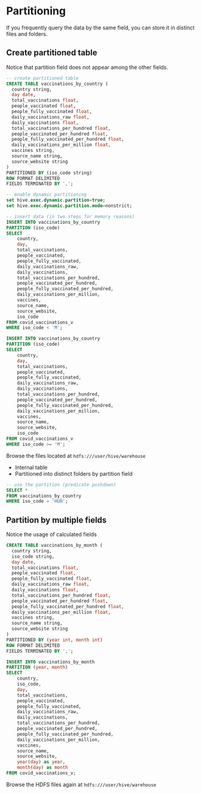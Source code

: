 # Partitioning

If you frequently query the data by the same field, you can store it in distinct files and folders.

## Create partitioned table

Notice that partition field does not appear among the other fields.

```sql
-- create partitioned table
CREATE TABLE vaccinations_by_country (
  country string,
  day date,
  total_vaccinations float,
  people_vaccinated float,
  people_fully_vaccinated float,
  daily_vaccinations_raw float,
  daily_vaccinations float,
  total_vaccinations_per_hundred float,
  people_vaccinated_per_hundred float,
  people_fully_vaccinated_per_hundred float,
  daily_vaccinations_per_million float,
  vaccines string,
  source_name string,
  source_website string
)
PARTITIONED BY (iso_code string)
ROW FORMAT DELIMITED
FIELDS TERMINATED BY ',';

-- enable dynamic partitioning
set hive.exec.dynamic.partition=true;
set hive.exec.dynamic.partition.mode=nonstrict;

-- insert data (in two steps for memory reasons)
INSERT INTO vaccinations_by_country
PARTITION (iso_code)
SELECT 
    country,
    day,
    total_vaccinations,
    people_vaccinated,
    people_fully_vaccinated,
    daily_vaccinations_raw,
    daily_vaccinations,
    total_vaccinations_per_hundred,
    people_vaccinated_per_hundred,
    people_fully_vaccinated_per_hundred,
    daily_vaccinations_per_million,
    vaccines,
    source_name,
    source_website,
    iso_code
FROM covid_vaccinations_v
WHERE iso_code < 'M';

INSERT INTO vaccinations_by_country
PARTITION (iso_code)
SELECT 
    country,
    day,
    total_vaccinations,
    people_vaccinated,
    people_fully_vaccinated,
    daily_vaccinations_raw,
    daily_vaccinations,
    total_vaccinations_per_hundred,
    people_vaccinated_per_hundred,
    people_fully_vaccinated_per_hundred,
    daily_vaccinations_per_million,
    vaccines,
    source_name,
    source_website,
    iso_code
FROM covid_vaccinations_v
WHERE iso_code >= 'M';
```

Browse the files located at `hdfs:///user/hive/warehouse`
* Internal table
* Partitioned into distinct folders by partition field

```sql
-- use the partition (predicate pushdown)
SELECT * 
FROM vaccinations_by_country
WHERE iso_code = 'HUN';
```

## Partition by multiple fields

Notice the usage of calculated fields

```sql
CREATE TABLE vaccinations_by_month (
  country string,
  iso_code string,
  day date,
  total_vaccinations float,
  people_vaccinated float,
  people_fully_vaccinated float,
  daily_vaccinations_raw float,
  daily_vaccinations float,
  total_vaccinations_per_hundred float,
  people_vaccinated_per_hundred float,
  people_fully_vaccinated_per_hundred float,
  daily_vaccinations_per_million float,
  vaccines string,
  source_name string,
  source_website string
)
PARTITIONED BY (year int, month int)
ROW FORMAT DELIMITED
FIELDS TERMINATED BY ',';

INSERT INTO vaccinations_by_month
PARTITION (year, month)
SELECT
    country,
    iso_code,
    day,
    total_vaccinations,
    people_vaccinated,
    people_fully_vaccinated,
    daily_vaccinations_raw,
    daily_vaccinations,
    total_vaccinations_per_hundred,
    people_vaccinated_per_hundred,
    people_fully_vaccinated_per_hundred,
    daily_vaccinations_per_million,
    vaccines,
    source_name,
    source_website,
    year(day) as year,
    month(day) as month
FROM covid_vaccinations_v;
```

Browse the HDFS files again at `hdfs:///user/hive/warehouse`
